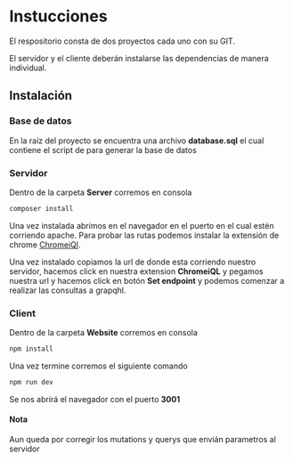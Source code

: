 # Instucciones

El respositorio consta de dos proyectos cada uno con su GIT. 

El servidor y el cliente deberán instalarse las dependencias de manera individual.

## Instalación

### Base de datos

En la raíz del proyecto se encuentra una archivo **database.sql** el cual contiene el script de para generar la base de datos

### Servidor
Dentro de la carpeta **Server** corremos en consola 

```bash
composer install
```
Una vez instalada abrimos en el navegador en el puerto en el cual estén corriendo apache.
Para probar las rutas podemos instalar la extensión de chrome [ChromeiQl](https://chrome.google.com/webstore/detail/chromeiql/fkkiamalmpiidkljmicmjfbieiclmeij/related). 

Una vez instalado copiamos la url de donde esta corriendo nuestro servidor, hacemos click en nuestra extension **ChromeiQL** y pegamos nuestra url y hacemos click en botón **Set endpoint**
y podemos comenzar a realizar las consultas a grapqhl.

### Client
Dentro de la carpeta **Website** corremos en consola
```bash
npm install
```
Una vez termine corremos el siguiente comando
```bash
npm run dev
```
Se nos abrirá el navegador con el puerto **3001**

#### Nota
Aun queda por corregir los mutations y querys que envián parametros al servidor

